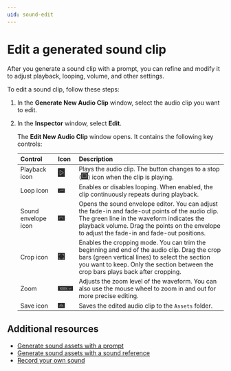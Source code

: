 ```yaml
---
uid: sound-edit
---
```


# Edit a generated sound clip

After you generate a sound clip with a prompt, you can refine and modify it to adjust playback, looping, volume, and other settings.

To edit a sound clip, follow these steps:

1. In the **Generate New Audio Clip** window, select the audio clip you want to edit.
1. In the **Inspector** window, select **Edit**.

   The **Edit New Audio Clip** window opens. It contains the following key controls:

   | Control | Icon | Description |
   | ------- | ---- | ----------- |
   | Playback icon | ![play icon](../images/play.png) | Plays the audio clip. The button changes to a stop (![stop icon](../images/stop.png)) icon when the clip is playing. |
   | Loop icon | ![loop icon](../images/loop.png) | Enables or disables looping. When enabled, the clip continuously repeats during playback. |
   | Sound envelope icon | ![sound envelope](../images/sound-envelop.png) | Opens the sound envelope editor. You can adjust the fade-in and fade-out points of the audio clip. The green line in the waveform indicates the playback volume. Drag the points on the envelope to adjust the fade-in and fade-out positions. |
   | Crop icon | ![crop icon](../images/crop.png) | Enables the cropping mode. You can trim the beginning and end of the audio clip. Drag the crop bars (green vertical lines) to select the section you want to keep. Only the section between the crop bars plays back after cropping. |
   | Zoom | ![zoom list](../images/zoom.png) | Adjusts the zoom level of the waveform. You can also use the mouse wheel to zoom in and out for more precise editing. |
   | Save icon | ![save icon](../images/save.png) | Saves the edited audio clip to the `Assets` folder. |

## Additional resources

* [Generate sound assets with a prompt](xref:sound-prompt)
* [Generate sound assets with a sound reference](xref:sound-reference)
* [Record your own sound](xref:sound-record)